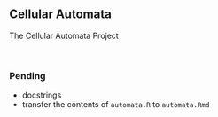 
<br>

## Cellular Automata
The Cellular Automata Project

<br>

### Pending

* docstrings
* transfer the contents of `automata.R` to `automata.Rmd`